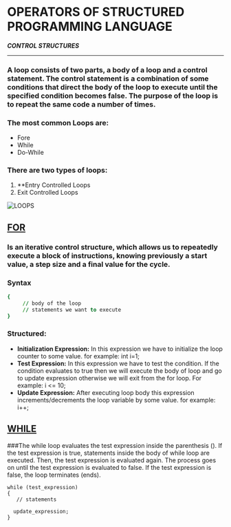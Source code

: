 # OPERATORS OF STRUCTURED PROGRAMMING LANGUAGE
***CONTROL STRUCTURES*** 
___

### A loop consists of two parts, a body of a loop and a control statement. The control statement is a combination of some conditions that direct the body of the loop to execute until the specified condition becomes false. The purpose of the loop is to repeat the same code a number of times. 
### The most common Loops are:
* Fore
* While
* Do-While
### There are two types of loops:
1. **Entry Controlled Loops
2. Exit Controlled Loops

![LOOPS](https://media.geeksforgeeks.org/wp-content/cdn-uploads/20191128194516/Cpp-loops.png)

## [FOR](https://www.geeksforgeeks.org/loops-in-c-and-cpp/)

### Is an iterative control structure, which allows us to repeatedly execute a block of instructions, knowing previously a start value, a step size and a final value for the cycle.
### Syntax
```for (initialization expr; test expr; update expr)
{    
     // body of the loop
     // statements we want to execute
}
```
### Structured:
* **Initialization Expression:** In this expression we have to initialize the loop counter to some value. for example: int i=1;
* **Test Expression:** In this expression we have to test the condition. If the condition evaluates to true then we will execute the body of loop and go to update expression otherwise we will exit from the for loop. For example: i <= 10;
* **Update Expression:** After executing loop body this expression increments/decrements the loop variable by some value. for example: i++;

## [WHILE](https://www.programarya.com/Cursos/C++/Ciclos/Ciclo-while)

###The while loop evaluates the test expression inside the parenthesis (). If the test expression is true, statements inside the body of while loop are executed. Then, the test expression is evaluated again. The process goes on until the test expression is evaluated to false. If the test expression is false, the loop terminates (ends).
```initialization expression;
while (test_expression)
{
   // statements
 
  update_expression;
}
````
###

